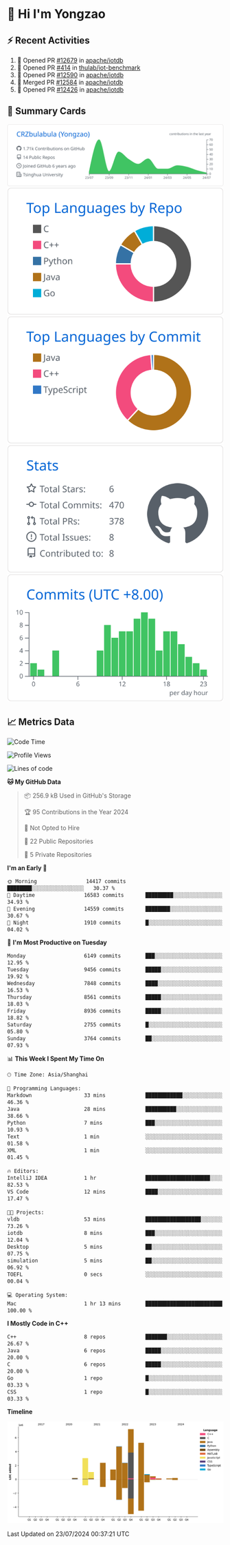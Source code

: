 # 👋 Hi I'm Yongzao

## ⚡ Recent Activities
<!--START_SECTION:activity-->
1. 💪 Opened PR [#12679](https://github.com/apache/iotdb/pull/12679) in [apache/iotdb](https://github.com/apache/iotdb)
2. 💪 Opened PR [#414](https://github.com/thulab/iot-benchmark/pull/414) in [thulab/iot-benchmark](https://github.com/thulab/iot-benchmark)
3. 💪 Opened PR [#12590](https://github.com/apache/iotdb/pull/12590) in [apache/iotdb](https://github.com/apache/iotdb)
4. 🎉 Merged PR [#12584](https://github.com/apache/iotdb/pull/12584) in [apache/iotdb](https://github.com/apache/iotdb)
5. 💪 Opened PR [#12426](https://github.com/apache/iotdb/pull/12426) in [apache/iotdb](https://github.com/apache/iotdb)
<!--END_SECTION:activity-->

## 🎑 Summary Cards

[![](https://raw.githubusercontent.com/CRZbulabula/CRZbulabula/main/profile-summary-card-output/github/0-profile-details.svg)](https://github.com/vn7n24fzkq/github-profile-summary-cards)
[![](https://raw.githubusercontent.com/CRZbulabula/CRZbulabula/main/profile-summary-card-output/github/1-repos-per-language.svg)](https://github.com/vn7n24fzkq/github-profile-summary-cards) [![](https://raw.githubusercontent.com/CRZbulabula/CRZbulabula/main/profile-summary-card-output/github/2-most-commit-language.svg)](https://github.com/vn7n24fzkq/github-profile-summary-cards)
[![](https://raw.githubusercontent.com/CRZbulabula/CRZbulabula/main/profile-summary-card-output/github/3-stats.svg)](https://github.com/vn7n24fzkq/github-profile-summary-cards) [![](https://raw.githubusercontent.com/CRZbulabula/CRZbulabula/main/profile-summary-card-output/github/4-productive-time.svg)](https://github.com/vn7n24fzkq/github-profile-summary-cards)

## 📈 Metrics Data

<!--START_SECTION:waka-->
![Code Time](http://img.shields.io/badge/Code%20Time-672%20hrs%2031%20mins-blue)

![Profile Views](http://img.shields.io/badge/Profile%20Views-4-blue)

![Lines of code](https://img.shields.io/badge/From%20Hello%20World%20I%27ve%20Written-29.0%20million%20lines%20of%20code-blue)

**🐱 My GitHub Data** 

> 📦 256.9 kB Used in GitHub's Storage 
 > 
> 🏆 95 Contributions in the Year 2024
 > 
> 🚫 Not Opted to Hire
 > 
> 📜 22 Public Repositories 
 > 
> 🔑 5 Private Repositories 
 > 
**I'm an Early 🐤** 

```text
🌞 Morning                14417 commits       ████████░░░░░░░░░░░░░░░░░   30.37 % 
🌆 Daytime                16583 commits       █████████░░░░░░░░░░░░░░░░   34.93 % 
🌃 Evening                14559 commits       ████████░░░░░░░░░░░░░░░░░   30.67 % 
🌙 Night                  1910 commits        █░░░░░░░░░░░░░░░░░░░░░░░░   04.02 % 
```
📅 **I'm Most Productive on Tuesday** 

```text
Monday                   6149 commits        ███░░░░░░░░░░░░░░░░░░░░░░   12.95 % 
Tuesday                  9456 commits        █████░░░░░░░░░░░░░░░░░░░░   19.92 % 
Wednesday                7848 commits        ████░░░░░░░░░░░░░░░░░░░░░   16.53 % 
Thursday                 8561 commits        █████░░░░░░░░░░░░░░░░░░░░   18.03 % 
Friday                   8936 commits        █████░░░░░░░░░░░░░░░░░░░░   18.82 % 
Saturday                 2755 commits        █░░░░░░░░░░░░░░░░░░░░░░░░   05.80 % 
Sunday                   3764 commits        ██░░░░░░░░░░░░░░░░░░░░░░░   07.93 % 
```


📊 **This Week I Spent My Time On** 

```text
🕑︎ Time Zone: Asia/Shanghai

💬 Programming Languages: 
Markdown                 33 mins             ████████████░░░░░░░░░░░░░   46.36 % 
Java                     28 mins             ██████████░░░░░░░░░░░░░░░   38.66 % 
Python                   7 mins              ███░░░░░░░░░░░░░░░░░░░░░░   10.93 % 
Text                     1 min               ░░░░░░░░░░░░░░░░░░░░░░░░░   01.58 % 
XML                      1 min               ░░░░░░░░░░░░░░░░░░░░░░░░░   01.45 % 

🔥 Editors: 
IntelliJ IDEA            1 hr                █████████████████████░░░░   82.53 % 
VS Code                  12 mins             ████░░░░░░░░░░░░░░░░░░░░░   17.47 % 

🐱‍💻 Projects: 
vldb                     53 mins             ██████████████████░░░░░░░   73.26 % 
iotdb                    8 mins              ███░░░░░░░░░░░░░░░░░░░░░░   12.04 % 
Desktop                  5 mins              ██░░░░░░░░░░░░░░░░░░░░░░░   07.75 % 
simulation               5 mins              ██░░░░░░░░░░░░░░░░░░░░░░░   06.92 % 
TOEFL                    0 secs              ░░░░░░░░░░░░░░░░░░░░░░░░░   00.04 % 

💻 Operating System: 
Mac                      1 hr 13 mins        █████████████████████████   100.00 % 
```

**I Mostly Code in C++** 

```text
C++                      8 repos             ███████░░░░░░░░░░░░░░░░░░   26.67 % 
Java                     6 repos             █████░░░░░░░░░░░░░░░░░░░░   20.00 % 
C                        6 repos             █████░░░░░░░░░░░░░░░░░░░░   20.00 % 
Go                       1 repo              █░░░░░░░░░░░░░░░░░░░░░░░░   03.33 % 
CSS                      1 repo              █░░░░░░░░░░░░░░░░░░░░░░░░   03.33 % 
```



**Timeline**

![Lines of Code chart](https://raw.githubusercontent.com/CRZbulabula/CRZbulabula/main/assets/bar_graph.png)


 Last Updated on 23/07/2024 00:37:21 UTC
<!--END_SECTION:waka-->


